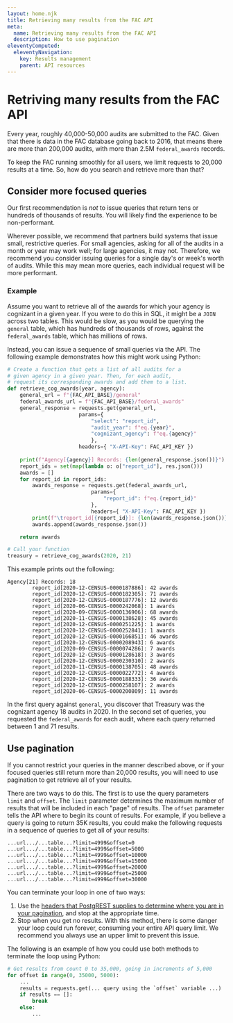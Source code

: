 ```yaml
---
layout: home.njk
title: Retrieving many results from the FAC API
meta:
  name: Retrieving many results from the FAC API
  description: How to use pagination
eleventyComputed:
  eleventyNavigation:
    key: Results management
    parent: API resources
---
```


# Retriving many results from the FAC API

Every year, roughly 40,000-50,000 audits are submitted to the FAC. Given that there is data in the FAC database going back to 2016, that means there are more than 200,000 audits, with more than 2.5M `federal_awards` records.

To keep the FAC running smoothly for all users, we limit requests to 20,000 results at a time. So, how do you search and retrieve more than that?

## Consider more focused queries

Our first recommendation is *not* to issue queries that return tens or hundreds of thousands of results. You will likely find the experience to be non-performant.

Wherever possible, we recommend that partners build systems that issue small, restrictive queries. For small agencies, asking for all of the audits in a month or year may work well; for large agencies, it may not. Therefore, we recommend you consider issuing queries for a single day's or week's worth of audits. While this may mean more queries, each individual request will be more performant.

### Example

Assume you want to retrieve all of the awards for which your agency is cognizant in a given year. If you were to do this in SQL, it might be a `JOIN` across two tables. This would be slow, as you would be querying the `general` table, which has hundreds of thousands of rows, against the `federal_awards` table, which has millions of rows.

Instead, you can issue a sequence of small queries via the API. The following example demonstrates how this might work using Python:

```python
# Create a function that gets a list of all audits for a
# given agency in a given year. Then, for each audit,
# request its corresponding awards and add them to a list.
def retrieve_cog_awards(year, agency):
    general_url = f"{FAC_API_BASE}/general"
    federal_awards_url = f"{FAC_API_BASE}/federal_awards"
    general_response = requests.get(general_url, 
                       params={
                           "select": "report_id",
                           "audit_year": f"eq.{year}",
                           "cognizant_agency": f"eq.{agency}"
                           },
                       headers={ "X-API-Key": FAC_API_KEY })
    
    print(f"Agency[{agency}] Records: {len(general_response.json())}")
    report_ids = set(map(lambda o: o["report_id"], res.json()))
    awards = []
    for report_id in report_ids:
        awards_response = requests.get(federal_awards_url,
                           params={
                               "report_id": f"eq.{report_id}"
                           },
                           headers={ "X-API-Key": FAC_API_KEY })
        print(f"\treport_id[{report_id}]: {len(awards_response.json())} awards")
        awards.append(awards_response.json())

    return awards

# Call your function 
treasury = retrieve_cog_awards(2020, 21)
```

This example prints out the following:

```
Agency[21] Records: 18
        report_id[2020-12-CENSUS-0000187886]: 42 awards
        report_id[2020-12-CENSUS-0000182305]: 71 awards
        report_id[2020-12-CENSUS-0000187776]: 12 awards
        report_id[2020-06-CENSUS-0000242068]: 1 awards
        report_id[2020-09-CENSUS-0000136906]: 68 awards
        report_id[2020-11-CENSUS-0000138628]: 45 awards
        report_id[2020-12-CENSUS-0000251225]: 1 awards
        report_id[2020-12-CENSUS-0000252841]: 1 awards
        report_id[2020-12-CENSUS-0000166851]: 46 awards
        report_id[2020-12-CENSUS-0000208943]: 6 awards
        report_id[2020-09-CENSUS-0000074286]: 7 awards
        report_id[2020-12-CENSUS-0000128618]: 3 awards
        report_id[2020-12-CENSUS-0000230310]: 2 awards
        report_id[2020-11-CENSUS-0000138705]: 48 awards
        report_id[2020-12-CENSUS-0000022772]: 4 awards
        report_id[2020-12-CENSUS-0000188333]: 36 awards
        report_id[2020-12-CENSUS-0000258107]: 2 awards
        report_id[2020-06-CENSUS-0000200809]: 11 awards
```

In the first query against `general`, you discover that Treasury was the cognizant agency 18 audits in 2020. In the second set of queries, you requested the `federal_awards` for each audit, where each query returned between 1 and 71 results.

## Use pagination

If you cannot restrict your queries in the manner described above, or if your focused queries still return more than 20,000 results, you will need to use pagination to get retrieve all of your results.

There are two ways to do this. The first is to use the query parameters `limit` and `offset`. The `limit` parameter determines the maximum number of results that will be included in each "page" of results. The `offset` parameter tells the API where to begin its count of results. For example, if you believe a query is going to return 35K results, you could make the following requests in a sequence of queries to get all of your results:

```
...url.../...table...?limit=4999&offset=0
...url.../...table...?limit=4999&offset=5000
...url.../...table...?limit=4999&offset=10000
...url.../...table...?limit=4999&offset=15000
...url.../...table...?limit=4999&offset=20000
...url.../...table...?limit=4999&offset=25000
...url.../...table...?limit=4999&offset=30000
```

 You can terminate your loop in one of two ways:

1. Use the [headers that PostgREST supplies to determine where you are in your pagination](https://postgrest.org/en/stable/references/api/pagination_count.html), and stop at the appropriate time.
2. Stop when you get no results. With this method, there is some danger your loop could run forever, consuming your entire API query limit. We recommend you always use an upper limit to prevent this issue.

The following is an example of how you could use both methods to terminate the loop using Python:

```python
# Get results from count 0 to 35,000, going in increments of 5,000
for offset in range(0, 35000, 5000):
    ...
    results = requests.get(... query using the `offset` variable ...)
    if results == []:
        break
    else:
        ...
```

